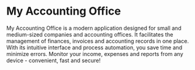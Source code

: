 # My Accounting Office

My Accounting Office is a modern application designed for small and medium-sized companies and accounting offices. 
It facilitates the management of finances, invoices and accounting records in one place. 
With its intuitive interface and process automation, you save time and minimize errors. 
Monitor your income, expenses and reports from any device - convenient, fast and secure!
